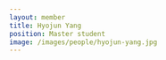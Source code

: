 ```yaml
---
layout: member
title: Hyojun Yang
position: Master student
image: /images/people/hyojun-yang.jpg
---
```

